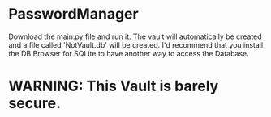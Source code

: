 # PasswordManager
Download the main.py file and run it. The vault will automatically be created and a file called 'NotVault.db' will be created. 
I'd recommend that you install the DB Browser for SQLite to have another way to access the Database.

# WARNING: This Vault is barely secure. 
